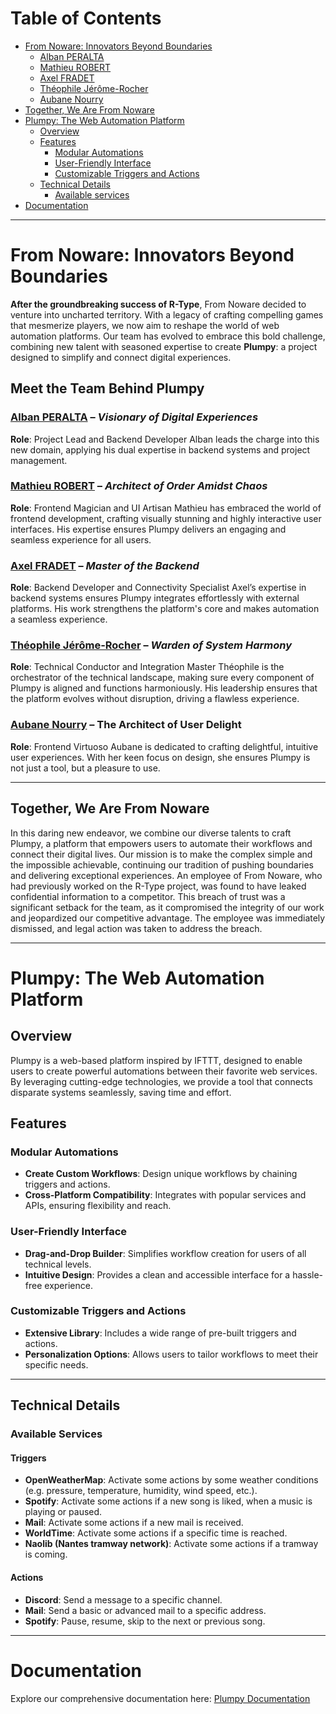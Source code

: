 



# Table of Contents

- [From Noware: Innovators Beyond Boundaries](#from-noware-innovators-beyond-boundaries)
    - [Alban PERALTA](#alban-peralta--visionary-of-digital-experiences)
    - [Mathieu ROBERT](#mathieu-robert--architect-of-order-amidst-chaos)
    - [Axel FRADET](#axel-fradet--master-of-the-backend)
    - [Théophile Jérôme-Rocher](#théophile-jérôme-rocher--warden-of-system-harmony)
    - [Aubane Nourry](#aubane-nourry--the-architect-of-user-delight)
- [Together, We Are From Noware](#together-we-are-from-noware)
- [Plumpy: The Web Automation Platform](#plumpy-the-web-automation-platform)
    - [Overview](#overview)
    - [Features](#features)
        - [Modular Automations](#modular-automations)
        - [User-Friendly Interface](#user-friendly-interface)
        - [Customizable Triggers and Actions](#customizable-triggers-and-actions)
    - [Technical Details](#technical-details)
        - [Available services](#available-services)
- [Documentation](#documentation)

---



# From Noware: Innovators Beyond Boundaries

**After the groundbreaking success of R-Type**, From Noware decided to venture into uncharted territory. With a legacy of crafting compelling games that mesmerize players, we now aim to reshape the world of web automation platforms. Our team has evolved to embrace this bold challenge, combining new talent with seasoned expertise to create **Plumpy**: a project designed to simplify and connect digital experiences.

## Meet the Team Behind Plumpy

### **[Alban PERALTA](https://github.com/Peralban)** – *Visionary of Digital Experiences*

**Role**: Project Lead and Backend Developer Alban leads the charge into this new domain, applying his dual expertise in backend systems and project management.

### **[Mathieu ROBERT](https://github.com/mathieurobert1)** – *Architect of Order Amidst Chaos*

**Role**: Frontend Magician and UI Artisan
Mathieu has embraced the world of frontend development, crafting visually stunning and highly interactive user interfaces. His expertise ensures Plumpy delivers an engaging and seamless experience for all users.

### **[Axel FRADET](https://github.com/AxelF44)** – *Master of the Backend*

**Role**: Backend Developer and Connectivity Specialist
Axel’s expertise in backend systems ensures Plumpy integrates effortlessly with external platforms. His work strengthens the platform's core and makes automation a seamless experience.

### **[Théophile Jérôme-Rocher](https://github.com/theophile-jr)** – *Warden of System Harmony*

**Role**: Technical Conductor and Integration Master
Théophile is the orchestrator of the technical landscape, making sure every component of Plumpy is aligned and functions harmoniously. His leadership ensures that the platform evolves without disruption, driving a flawless experience.

### **[Aubane Nourry](https://github.com/aubanenourry) – The Architect of User Delight**

**Role**: Frontend Virtuoso
Aubane is dedicated to crafting delightful, intuitive user experiences. With her keen focus on design, she ensures Plumpy is not just a tool, but a pleasure to use.

---

## **Together, We Are From Noware**

In this daring new endeavor, we combine our diverse talents to craft Plumpy, a platform that empowers users to automate their workflows and connect their digital lives. Our mission is to make the complex simple and the impossible achievable, continuing our tradition of pushing boundaries and delivering exceptional experiences.
An employee of From Noware, who had previously worked on the R-Type project, was found to have leaked confidential information to a competitor. This breach of trust was a significant setback for the team, as it compromised the integrity of our work and jeopardized our competitive advantage. The employee was immediately dismissed, and legal action was taken to address the breach.

---

# Plumpy: The Web Automation Platform

## Overview

Plumpy is a web-based platform inspired by IFTTT, designed to enable users to create powerful automations between their favorite web services. By leveraging cutting-edge technologies, we provide a tool that connects disparate systems seamlessly, saving time and effort.

## Features

### Modular Automations

- **Create Custom Workflows**: Design unique workflows by chaining triggers and actions.
- **Cross-Platform Compatibility**: Integrates with popular services and APIs, ensuring flexibility and reach.

### User-Friendly Interface

- **Drag-and-Drop Builder**: Simplifies workflow creation for users of all technical levels.
- **Intuitive Design**: Provides a clean and accessible interface for a hassle-free experience.

### Customizable Triggers and Actions

- **Extensive Library**: Includes a wide range of pre-built triggers and actions.
- **Personalization Options**: Allows users to tailor workflows to meet their specific needs.

---

## Technical Details

### Available Services

#### **Triggers**

- **OpenWeatherMap**: Activate some actions by some weather conditions (e.g. pressure, temperature, humidity, wind speed, etc.).
- **Spotify**: Activate some actions if a new song is liked, when a music is playing or paused.
- **Mail**: Activate some actions if a new mail is received.
- **WorldTime**: Activate some actions if a specific time is reached.
- **Naolib (Nantes tramway network)**: Activate some actions if a tramway is coming.

#### **Actions**

- **Discord**: Send a message to a specific channel.
- **Mail**: Send a basic or advanced mail to a specific address.
- **Spotify**: Pause, resume, skip to the next or previous song.

---

# Documentation

Explore our comprehensive documentation here: [Plumpy Documentation](https://github.com/FppEpitech/AREA/wiki)

